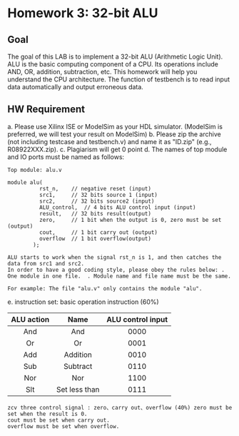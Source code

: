 # Homework 3: 32-bit ALU

## Goal
The goal of this LAB is to implement a 32-bit ALU (Arithmetic Logic Unit). ALU is the basic computing component of a CPU. Its operations include AND, OR, addition, subtraction, etc. This homework will help you understand the CPU architecture.  The function of testbench is to read input data automatically and output erroneous data.

## HW Requirement
  a.	Please use Xilinx ISE or ModelSim as your HDL simulator. (ModelSim is preferred, we will test your result 
      on ModelSim) 
  b.	Please zip the archive (not including testcase and testbench.v) and name it as "ID.zip" (e.g., R08922XXX.zip). 
  c.	Plagiarism will get 0 point 
  d.	The names of top module and IO ports must be named as follows: 

    Top module: alu.v  
    
    module alu(  
              rst_n, 	// negative reset (input) 
              src1, 	// 32 bits source 1 (input) 
              src2, 	// 32 bits source2 (input) 
              ALU_control, 	// 4 bits ALU control input (input) 
              result, 	// 32 bits result(output) 
              zero, 	// 1 bit when the output is 0, zero must be set (output) 
              cout, 	// 1 bit carry out (output) 
              overflow 	// 1 bit overflow(output)
            ); 
 
    ALU starts to work when the signal rst_n is 1, and then catches the data from src1 and src2. 
    In order to have a good coding style, please obey the rules below: . One module in one file.  . Module name and file name must be the same. 
 
    For example: The file "alu.v" only contains the module "alu". 

  e.	instruction set: basic operation instruction (60%) 
 
   | ALU action   |     Name         | ALU control input |
   |    :---:     |     :---:        |     :---:         |
   | And          | And              | 0000              |
   | Or           | Or               | 0001              |
   | Add          | Addition         | 0010              |
   | Sub          | Subtract         | 0110              |
   | Nor          | Nor              | 1100              |
   | Slt          | Set less than    | 0111              |

    zcv three control signal : zero、carry out、overflow (40%) zero must be set when the result is 0. 
    cout must be set when carry out. 
    overflow must be set when overflow. 

